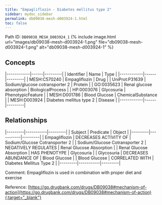 ```yaml
---
title: "Empagliflozin - Diabetes mellitus type 2"
sidebar: mydoc_sidebar
permalink: db09038-mesh-d003924-1.html
toc: false 
---
```



Path ID: `DB09038_MESH_D003924_1`
{% include image.html url="images/db09038-mesh-d003924-1.png" file="db09038-mesh-d003924-1.png" alt="db09038-mesh-d003924-1" %}

## Concepts

|------------|------|---------|
| Identifier | Name | Type    |
|------------|------|---------|
| MESH:C570240 | Empagliflozin | Drug |
| UniProt:P31639 | Sodium/glucose cotransporter 2 | Protein |
| GO:0035623 | Renal glucose absorption | BiologicalProcess |
| HP:0003076 | Glycosuria | PhenotypicFeature |
| MESH:D001786 | Blood Glucose | ChemicalSubstance |
| MESH:D003924 | Diabetes mellitus type 2 | Disease |
|------------|------|---------|

## Relationships

|---------|-----------|---------|
| Subject | Predicate | Object  |
|---------|-----------|---------|
| Empagliflozin | DECREASES ACTIVITY OF | Sodium/Glucose Cotransporter 2 |
| Sodium/Glucose Cotransporter 2 | NEGATIVELY REGULATES | Renal Glucose Absorption |
| Renal Glucose Absorption | HAS PHENOTYPE | Glycosuria |
| Glycosuria | DECREASES ABUNDANCE OF | Blood Glucose |
| Blood Glucose | CORRELATED WITH | Diabetes Mellitus Type 2 |
|---------|-----------|---------|

Comment: Empagliflozin is used in combination with proper diet and exercise

Reference: [https://go.drugbank.com/drugs/DB09038#mechanism-of-action](https://go.drugbank.com/drugs/DB09038#mechanism-of-action){:target="_blank"}